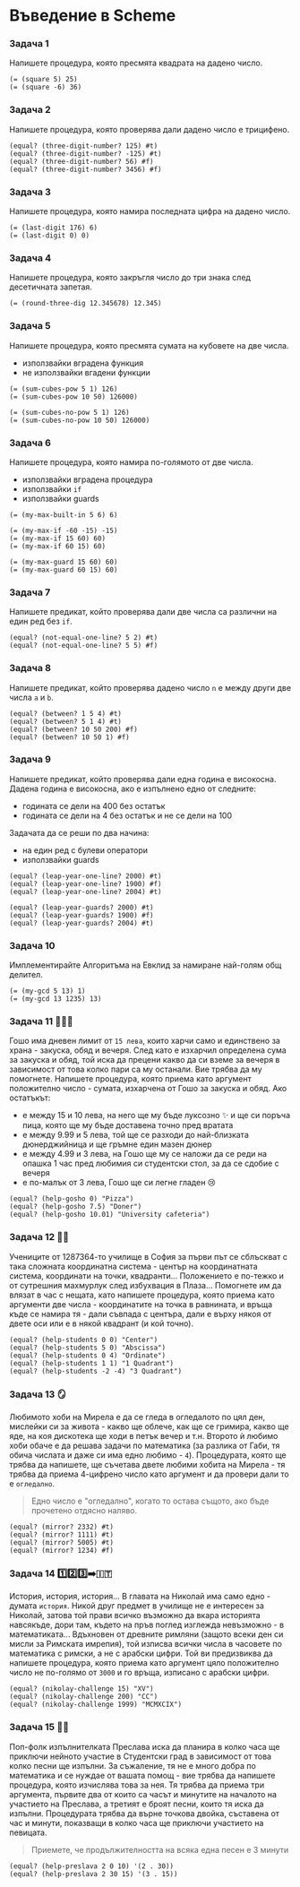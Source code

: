 # Въведение в Scheme

### Задача 1
Напишете процедура, която пресмята квадрата на дадено число.

```racket
(= (square 5) 25)
(= (square -6) 36)
```

### Задача 2
Напишете процедура, която проверява дали дадено число е трицифено.

```racket
(equal? (three-digit-number? 125) #t)
(equal? (three-digit-number? -125) #t)
(equal? (three-digit-number? 56) #f)
(equal? (three-digit-number? 3456) #f)
```

### Задача 3
Напишете процедура, която намира последната цифра на дадено число.

```racket
(= (last-digit 176) 6)
(= (last-digit 0) 0)
```

### Задача 4
Напишете процедура, която закръгля число до три знака след десетичната запетая.

```racket
(= (round-three-dig 12.345678) 12.345)
```

### Задача 5
Напишете процедура, която пресмята сумата на кубовете на две числа.
 - използвайки вградена функция
 - не използвайки вгадени функции

```racket
(= (sum-cubes-pow 5 1) 126)
(= (sum-cubes-pow 10 50) 126000)

(= (sum-cubes-no-pow 5 1) 126)
(= (sum-cubes-no-pow 10 50) 126000)
```

### Задача 6
Напишете процедура, която намира по-голямото от две числа.
 - използвайки вградена процедура
 - използвайки `if`
 - използвайки guards

 ```racket
(= (my-max-built-in 5 6) 6)

(= (my-max-if -60 -15) -15)
(= (my-max-if 15 60) 60)
(= (my-max-if 60 15) 60)

(= (my-max-guard 15 60) 60)
(= (my-max-guard 60 15) 60)
 ```

### Задача 7
Напишете предикат, който проверява дали две числа са различни на един ред без `if`.

```racket
(equal? (not-equal-one-line? 5 2) #t)
(equal? (not-equal-one-line? 5 5) #f)
```

### Задача 8
Напишете предикат, който проверява дадено число `n` е между други две числа `a` и `b`.

```racket
(equal? (between? 1 5 4) #t)
(equal? (between? 5 1 4) #t)
(equal? (between? 10 50 200) #f)
(equal? (between? 10 50 1) #f)
```

### Задача 9
Напишете предикат, който проверява дали една година е високосна. Дадена година е високосна, ако е изпълнено едно от следните:
 - годината се дели на 400 без остатък
 - годината се дели на 4 без остатък и не се дели на 100

Задачата да се реши по два начина:
 - на един ред с булеви оператори
 - използвайки guards

```racket
(equal? (leap-year-one-line? 2000) #t)
(equal? (leap-year-one-line? 1900) #f)
(equal? (leap-year-one-line? 2004) #t)

(equal? (leap-year-guards? 2000) #t)
(equal? (leap-year-guards? 1900) #f)
(equal? (leap-year-guards? 2004) #t)
```

### Задача 10
Имплементирайте Алгоритъма на Евклид за намиране най-голям общ делител.

```racket
(= (my-gcd 5 13) 1)
(= (my-gcd 13 1235) 13)
```

### Задача 11 :pizza::burrito::shallow_pan_of_food:	
Гошо има дневен лимит от `15 лева`, които харчи само и единствено за храна - закуска, обяд и вечеря. След като е изхарчил определена сума за закуска и обяд, той иска да прецени какво да си вземе за вечеря в зависимост от това колко пари са му останали. Вие трябва да му помогнете. Напишете процедура, която приема като аргумент положително число - сумата, изхарчена от Гошо за закуска и обяд. Ако остатъкът:
 - е между 15 и 10 лева, на него ще му бъде луксозно :sparkles:	и ще си поръча пица, която ще му бъде доставена точно пред вратата 
 - е между 9.99 и 5 лева, той ще се разходи до най-близката дюнерджийница и ще гръмне един мазен дюнер
 - е между 4.99 и 3 лева, на Гошо ще му се наложи да се реди на опашка 1 час пред любимия си студентски стол, за да се сдобие с вечеря
 - е по-малък от 3 лева, Гошо ще си легне гладен :cry:

```racket
(equal? (help-gosho 0) "Pizza")
(equal? (help-gosho 7.5) "Doner")
(equal? (help-gosho 10.01) "University cafeteria")
```

### Задача 12 :face_with_spiral_eyes:
Учениците от 1287364-то училище в София за първи път се сблъскват с така сложната координатна система - център на координатната система, координати на точки, квадранти... Положението е по-тежко и от сутрешния махмурлук след избухвация в Плаза... Помогнете им да влязат в час с нещата, като напишете процедура, която приема като аргументи две числа - координатите на точка в равнината, и връща къде се намира тя - дали съвпада с центъра, дали е върху някоя от двете оси или е в някой квадрант (и кой точно).

```racket
(equal? (help-students 0 0) "Center")
(equal? (help-students 5 0) "Abscissa")
(equal? (help-students 0 4) "Ordinate")
(equal? (help-students 1 1) "1 Quadrant")
(equal? (help-students -2 -4) "3 Quadrant")
```

### Задача 13 :mirror:	
Любимото хоби на Мирела е да се гледа в огледалото по цял ден, мислейки си за живота - какво ще облече, как ще се гримира, какво ще яде, на коя дискотека ще ходи в петък вечер и т.н. Второто ѝ любимо хоби обаче е да решава задачи по математика (за разлика от Габи, тя обича числата и даже си има едно любимо - `4`). Процедурата, която ще трябва да напишете, ще съчетава двете любими хобита на Мирела - тя трябва да приема 4-цифрено число като аргумент и да провери дали то е `огледално`.
> Едно число е "огледално", когато то остава същото, ако бъде прочетено отдясно наляво.

```racket
(equal? (mirror? 2332) #t)
(equal? (mirror? 1111) #t)
(equal? (mirror? 5005) #t)
(equal? (mirror? 1234) #f)
```

### Задача 14 :one::two::three::arrow_right::it:
История, история, история... В главата на Николай има само едно - думата `история`. Никой друг предмет в училище не е интересен за Николай, затова той прави всичко възможно да вкара историята навсякъде, дори там, където на пръв поглед изглежда невъзможно - в математиката... Вдъхновен от древните римляни (защото всеки ден си мисли за Римската имрепия), той изписва всички числа в часовете по математика с римски, а не с арабски цифри. Той ви предизвиква да напишете процедура, която приема като аргумент цяло положително число не по-голямо от `3000` и го връща, изписано с арабски цифри.

```racket
(equal? (nikolay-challenge 15) "XV")
(equal? (nikolay-challenge 200) "CC")
(equal? (nikolay-challenge 1999) "MCMXCIX")
```

### Задача 15 :woman_singer:	
Поп-фолк изпълнителката Преслава иска да планира в колко часа ще приключи нейното участие в Студентски град в зависимост от това колко песни ще изпълни. За съжаление, тя не е много добра по математика и се нуждае от вашата помощ - вие трябва да напишете процедура, която изчислява това за нея. Тя трябва да приема три аргумента, първите два от които са часът и минутите на началото на участието на Преслава, а третият е броят песни, които тя иска да изпълни. Процедурата трябва да върне точкова двойка, съставена от час и минути, показващи в колко часа ще приключи участието на певицата.
> Приемете, че продължителността на всяка една песен е 3 минути

```racket
(equal? (help-preslava 2 0 10) '(2 . 30))
(equal? (help-preslava 2 30 15) '(3 . 15))
```